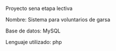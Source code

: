 Proyecto sena etapa lectiva

Nombre: Sistema para voluntarios de garsa

Base de datos: MySQL

Lenguaje utilizado: php